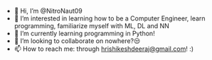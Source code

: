 - 👋 Hi, I’m @NitroNaut09
- 👀 I’m interested in learning how to be a Computer Engineer, learn programming, familiarize myself with ML, DL and NN
- 🌱 I’m currently learning programming in Python!
- 💞️ I’m looking to collaborate on nowhere?😒
- 📫 How to reach me: through hrishikeshdeeraj@gmail.com! :)

<!---
NitroNaut09/NitroNaut09 is a ✨ special ✨ repository because its `README.md` (this file) appears on your GitHub profile.
You can click the Preview link to take a look at your changes.
--->

